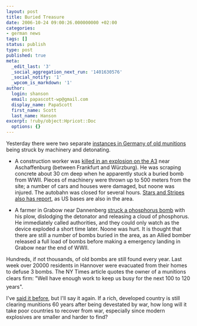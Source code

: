 ```yaml
---
layout: post
title: Buried Treasure
date: 2006-10-24 09:00:26.000000000 +02:00
categories:
- german news
tags: []
status: publish
type: post
published: true
meta:
  _edit_last: '3'
  _social_aggregation_next_run: '1401630576'
  _social_notify: '1'
  _wpcom_is_markdown: '1'
author:
  login: shanson
  email: papascott-wp@gmail.com
  display_name: PapaScott
  first_name: Scott
  last_name: Hanson
excerpt: !ruby/object:Hpricot::Doc
  options: {}
---
```

<p>Yesterday there were two separate <a href="http://www.nytimes.com/2006/10/24/world/europe/24germany.html?ex=1319342400&amp;en=c31b62ea0b218994&amp;ei=5090&amp;partner=rssuserland&amp;emc=rss">instances in Germany of old munitions</a> being struck by machinery and detonating.</p>
<ul>
<li>A construction worker was <a href="http://www.spiegel.de/international/0,1518,444119,00.html">killed in an explosion on the A3</a> near Aschaffenburg (between Frankfurt and Würzburg). He was scraping concrete about 30 cm deep when he apparently stuck a buried bomb from WWII. Pieces of machinery were thrown up to 500 meters from the site; a number of cars and houses were damaged, but noone was injured.  The autobahn was closed for several hours. <a href="http://www.estripes.com/article.asp?section=104&amp;article=40976">Stars and Stripes also has report</a>, as US bases are also in the area.</li>
<li>
<p>A farmer in Grabow near Dannenberg <a href="http://www1.ndr.de/ndr_pages_std/0,2570,OID3249642,00.html">struck a phosphorus bomb</a> with his plow, dislodging the detonator and releasing a cloud of phosphorus. He immediately called authorities, and they could only watch as the device exploded a short time later. Noone was hurt. It is thought that there are still a number of bombs buried in the area, as an Allied bomber released a full load of bombs before making a emergency landing in Grabow near the end of WWII.</p>
</li>
</ul>
<p>Hundreds, if not thousands, of old bombs are still found every year. Last week over 20000 residents in Hannover were evacuated from their homes to defuse 3 bombs. The NY Times article quotes the owner of a munitions clears firm: "Well have enough work to keep us busy for the next 100 to 120 years".</p>
<p>I've <a href="http://www.papascott.de/archives/2002/01/15/bombs-along-the-highway/">said it before</a>, but I'll say it again. If a rich, developed country is still clearing munitions 60 years after being devestated by war, how long will it take poor countries to recover from war, especially since modern explosives are smaller and harder to find?</p>
